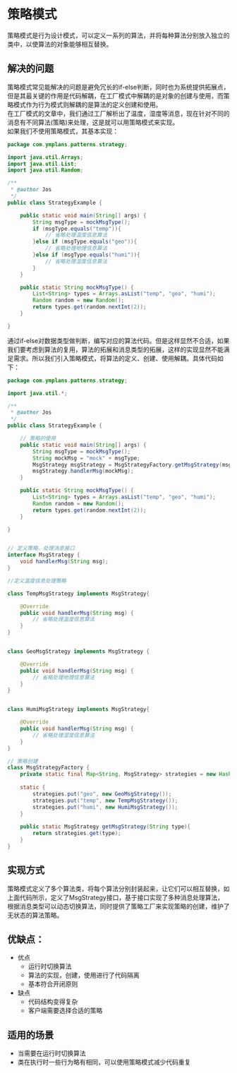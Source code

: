 # 策略模式
策略模式是行为设计模式，可以定义一系列的算法，并将每种算法分别放入独立的类中，以使算法的对象能够相互替换。

## 解决的问题
策略模式常见能解决的问题是避免冗长的if-else判断，同时也为系统提供拓展点，但是其最关键的作用是代码解耦，在工厂模式中解耦的是对象的创建与使用，而策略模式作为行为模式则解耦的是算法的定义创建和使用。  
在工厂模式的文章中，我们通过工厂解析出了温度，湿度等消息，现在针对不同的消息有不同算法(策略)来处理，这是就可以用策略模式来实现。  
如果我们不使用策略模式，其基本实现：
```Java
package com.ymplans.patterns.strategy;

import java.util.Arrays;
import java.util.List;
import java.util.Random;

/**
 * @author Jos
 */
public class StrategyExample {

    public static void main(String[] args) {
        String msgType = mockMsgType();
        if (msgType.equals("temp")){
            // 省略处理温度信息算法
        }else if (msgType.equals("geo")){
            // 省略处理地理信息算法
        }else if (msgType.equals("humi")){
            // 省略处理湿度信息算法
        }
    }

    public static String mockMsgType() {
        List<String> types = Arrays.asList("temp", "geo", "humi");
        Random random = new Random();
        return types.get(random.nextInt(2));
    }

}
```
通过if-else对数据类型做判断，编写对应的算法代码。但是这样显然不合适，如果我们要考虑到算法的复用，算法的拓展和消息类型的拓展，这样的实现显然不能满足需求。所以我们引入策略模式，将算法的定义、创建、使用解耦。具体代码如下：
```Java
package com.ymplans.patterns.strategy;

import java.util.*;

/**
 * @author Jos
 */
public class StrategyExample {

    // 策略的使用
    public static void main(String[] args) {
        String msgType = mockMsgType();
        String mockMsg = "mock" + msgType;
        MsgStrategy msgStrategy = MsgStrategyFactory.getMsgStrategy(msgType);
        msgStrategy.handlerMsg(mockMsg);
    }

    public static String mockMsgType() {
        List<String> types = Arrays.asList("temp", "geo", "humi");
        Random random = new Random();
        return types.get(random.nextInt(2));
    }

}


// 定义策略，处理消息接口
interface MsgStrategy {
    void handlerMsg(String msg);
}

//定义温度信息处理策略

class TempMsgStrategy implements MsgStrategy{

    @Override
    public void handlerMsg(String msg) {
        // 省略处理温度信息算法
    }
}


class GeoMsgStrategy implements MsgStrategy {

    @Override
    public void handlerMsg(String msg) {
        // 省略处理地理信息算法
    }
}


class HumiMsgStrategy implements MsgStrategy{

    @Override
    public void handlerMsg(String msg) {
        // 省略处理湿度信息算法
    }
}

// 策略创建
class MsgStrategyFactory {
    private static final Map<String, MsgStrategy> strategies = new HashMap<>();
    
    static {
        strategies.put("geo", new GeoMsgStrategy());
        strategies.put("temp", new TempMsgStrategy());
        strategies.put("humi", new HumiMsgStrategy());
    }
    
    public static MsgStrategy getMsgStrategy(String type){
        return strategies.get(type);
    }
}
```
## 实现方式
策略模式定义了多个算法类，将每个算法分别封装起来，让它们可以相互替换，如上面代码所示，定义了MsgStrategy接口，基于接口实现了多种消息处理算法，根据消息类型可以动态切换算法，同时提供了策略工厂来实现策略的创建，维护了无状态的算法策略。

## 优缺点：
- 优点 
  - 运行时切换算法
  - 算法的实现，创建，使用进行了代码隔离
  - 基本符合开闭原则
- 缺点 
  - 代码结构变得复杂
  - 客户端需要选择合适的策略

## 适用的场景
- 当需要在运行时切换算法
- 类在执行时一些行为略有相同，可以使用策略模式减少代码重复